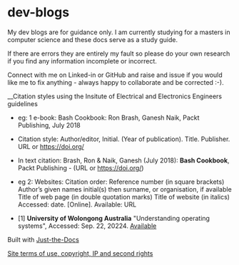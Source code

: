 # dev-blogs

My dev blogs are for guidance only. I am currently studying for a masters in computer science and these docs serve as a study guide.

If there are errors they are entirely my fault so please do your own research if you find any information incomplete or incorrect.

Connect with me on Linked-in or GitHub and raise and issue if you would like me to fix anything - always happy to collaborate and be corrected :-).

__Citation styles using the Insitute of Electrical and Electronics Engineers guidelines

- eg: 1
e-book: Bash Cookbook: Ron Brash, Ganesh Naik, Packt Publishing, July 2018

- Citation style: Author/editor, Initial. (Year of publication). Title. Publisher. URL or https://doi.org/
- In text citation: Brash, Ron & Naik, Ganesh (July 2018): __Bash Cookbook__, Packt Publishing - (URL or https://doi.org/)

- eg 2:
Websites: 
Citation order:
Reference number (in square brackets)
Author’s given names initial(s) then surname, or organisation, if available
Title of web page (in double quotation marks)
Title of website (in italics)
Accessed: date. [Online]. Available: URL

- [1]  __University of Wolongong Australia__ "Understanding operating systems", Accessed: Sep. 22, 20224. [Available](https://www.uow.edu.au/student/support-services/academic-skills/online-resources/technology-and-software/operating-systems/)




Built with [Just-the-Docs](https://just-the-docs.github.io/just-the-docs/)

[Site terms of use, copyright, IP and second rights](https://concentriccirclesdigital.com/site-terms-of-use/)

